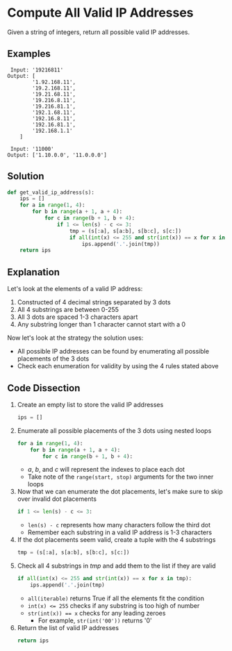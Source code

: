 # Compute All Valid IP Addresses
Given a string of integers, return all possible valid IP addresses.

## Examples
```
 Input: '19216811'
Output: [
        '1.92.168.11',
        '19.2.168.11',
        '19.21.68.11',
        '19.216.8.11',
        '19.216.81.1',
        '192.1.68.11',
        '192.16.8.11',
        '192.16.81.1',
        '192.168.1.1'
    ]

 Input: '11000'
Output: ['1.10.0.0', '11.0.0.0']
```

## Solution
```python
def get_valid_ip_address(s):
    ips = []
    for a in range(1, 4):
        for b in range(a + 1, a + 4):
            for c in range(b + 1, b + 4):
                if 1 <= len(s) - c <= 3:
                    tmp = (s[:a], s[a:b], s[b:c], s[c:])
                    if all(int(x) <= 255 and str(int(x)) == x for x in tmp):
                        ips.append('.'.join(tmp))
    return ips
```

## Explanation
Let's look at the elements of a valid IP address:

1. Constructed of 4 decimal strings separated by 3 dots
2. All 4 substrings are between 0-255
3. All 3 dots are spaced 1-3 characters apart
4. Any substring longer than 1 character cannot start with a 0

Now let's look at the strategy the solution uses:
* All possible IP addresses can be found by enumerating all possible placements of the 3 dots
* Check each enumeration for validity by using the 4 rules stated above

## Code Dissection
1. Create an empty list to store the valid IP addresses
    ```python
    ips = []
    ```
2. Enumerate all possible placements of the 3 dots using nested loops
    ```python
    for a in range(1, 4):
        for b in range(a + 1, a + 4):
            for c in range(b + 1, b + 4):
    ```
    * _a_, _b_, and _c_ will represent the indexes to place each dot
    * Take note of the `range(start, stop)` arguments for the two inner loops
3. Now that we can enumerate the dot placements, let's make sure to skip over invalid dot placements
    ```python
    if 1 <= len(s) - c <= 3:
    ```
    * `len(s) - c` represents how many characters follow the third dot
    * Remember each substring in a valid IP address is 1-3 characters
4. If the dot placements seem valid, create a tuple with the 4 substrings
    ```python
    tmp = (s[:a], s[a:b], s[b:c], s[c:])
    ```
5. Check all 4 substrings in _tmp_ and add them to the list if they are valid
    ```python
    if all(int(x) <= 255 and str(int(x)) == x for x in tmp):
        ips.append('.'.join(tmp)
    ```
    * `all(iterable)` returns True if all the elements fit the condition
    * `int(x) <= 255` checks if any substring is too high of number
    * `str(int(x)) == x` checks for any leading zeroes
        * For example, `str(int('00'))` returns '0'
6. Return the list of valid IP addresses
    ```python
    return ips
    ```